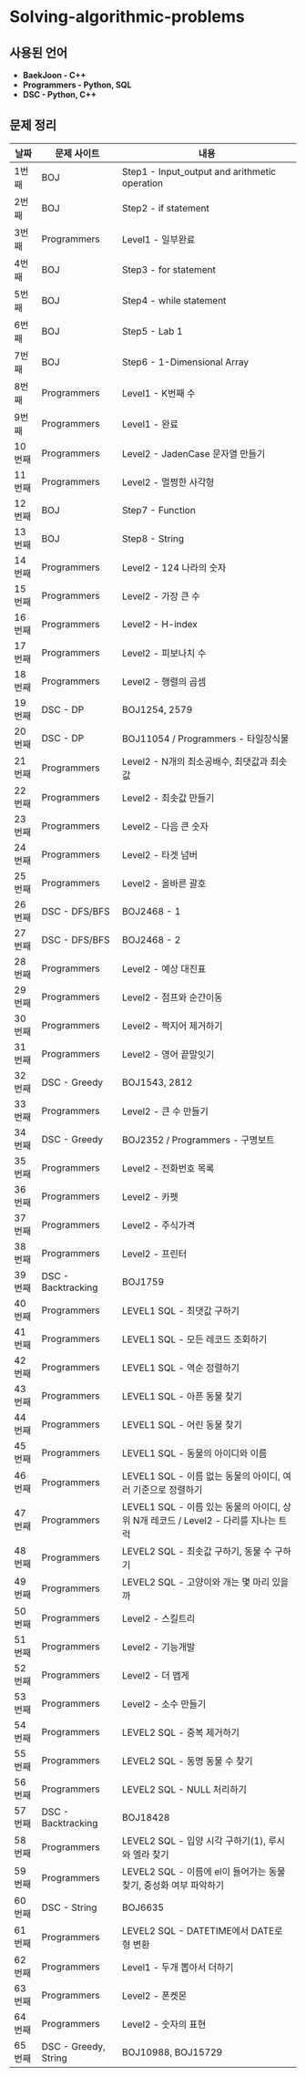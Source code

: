 # Solving-algorithmic-problems

## 사용된 언어
- **BaekJoon - C++**
- **Programmers - Python, SQL**
- **DSC - Python, C++**

## 문제 정리

|날짜|문제 사이트|내용|
|---|---|---|
|1번째|BOJ|Step1 - Input_output and arithmetic operation|
|2번째|BOJ|Step2 - if statement|
|3번째|Programmers|Level1 - 일부완료|
|4번째|BOJ|Step3 - for statement|
|5번째|BOJ|Step4 - while statement|
|6번째|BOJ|Step5 - Lab 1|
|7번째|BOJ|Step6 - 1-Dimensional Array|
|8번째|Programmers|Level1 - K번째 수|
|9번째|Programmers|Level1 - 완료|
|10번째|Programmers|Level2 - JadenCase 문자열 만들기|
|11번째|Programmers|Level2 - 멀쩡한 사각형|
|12번째|BOJ|Step7 - Function|
|13번째|BOJ|Step8 - String|
|14번째|Programmers|Level2 - 124 나라의 숫자|
|15번째|Programmers|Level2 - 가장 큰 수|
|16번째|Programmers|Level2 - H-index|
|17번째|Programmers|Level2 - 피보나치 수|
|18번째|Programmers|Level2 - 행렬의 곱셈|
|19번째|DSC - DP|BOJ1254, 2579|
|20번째|DSC - DP|BOJ11054 / Programmers - 타일장식물|
|21번째|Programmers|Level2 - N개의 최소공배수, 최댓값과 최솟값|
|22번째|Programmers|Level2 - 최솟값 만들기|
|23번째|Programmers|Level2 - 다음 큰 숫자|
|24번째|Programmers|Level2 - 타겟 넘버|
|25번째|Programmers|Level2 - 올바른 괄호|
|26번째|DSC - DFS/BFS|BOJ2468 - 1|
|27번째|DSC - DFS/BFS|BOJ2468 - 2|
|28번째|Programmers|Level2 - 예상 대진표|
|29번째|Programmers|Level2 - 점프와 순간이동|
|30번째|Programmers|Level2 - 짝지어 제거하기|
|31번째|Programmers|Level2 - 영어 끝말잇기|
|32번째|DSC - Greedy|BOJ1543, 2812|
|33번째|Programmers|Level2 - 큰 수 만들기|
|34번째|DSC - Greedy|BOJ2352 / Programmers - 구명보트|
|35번째|Programmers|Level2 - 전화번호 목록|
|36번째|Programmers|Level2 - 카펫|
|37번째|Programmers|Level2 - 주식가격|
|38번째|Programmers|Level2 - 프린터|
|39번째|DSC - Backtracking|BOJ1759|
|40번째|Programmers|LEVEL1 SQL - 최댓값 구하기|
|41번째|Programmers|LEVEL1 SQL - 모든 레코드 조회하기|
|42번째|Programmers|LEVEL1 SQL - 역순 정렬하기|
|43번째|Programmers|LEVEL1 SQL - 아픈 동물 찾기|
|44번째|Programmers|LEVEL1 SQL - 어린 동물 찾기|
|45번째|Programmers|LEVEL1 SQL - 동물의 아이디와 이름|
|46번째|Programmers|LEVEL1 SQL - 이름 없는 동물의 아이디, 여러 기준으로 정렬하기|
|47번째|Programmers|LEVEL1 SQL - 이름 있는 동물의 아이디, 상위 N개 레코드 / Level2 - 다리를 지나는 트럭|
|48번째|Programmers|LEVEL2 SQL - 최솟값 구하기, 동물 수 구하기|
|49번째|Programmers|LEVEL2 SQL - 고양이와 개는 몇 마리 있을까|
|50번째|Programmers|Level2 - 스킬트리|
|51번째|Programmers|Level2 - 기능개발|
|52번째|Programmers|Level2 - 더 맵게|
|53번째|Programmers|Level2 - 소수 만들기|
|54번째|Programmers|LEVEL2 SQL - 중복 제거하기|
|55번째|Programmers|LEVEL2 SQL - 동명 동물 수 찾기|
|56번째|Programmers|LEVEL2 SQL - NULL 처리하기|
|57번째|DSC - Backtracking|BOJ18428|
|58번째|Programmers|LEVEL2 SQL - 입양 시각 구하기(1), 루시와 엘라 찾기|
|59번째|Programmers|LEVEL2 SQL - 이름에 el이 들어가는 동물 찾기, 중성화 여부 파악하기|
|60번째|DSC - String|BOJ6635|
|61번째|Programmers|LEVEL2 SQL - DATETIME에서 DATE로 형 변환|
|62번째|Programmers|Level1 - 두개 뽑아서 더하기|
|63번째|Programmers|Level2 - 폰켓몬|
|64번째|Programmers|Level2 - 숫자의 표현|
|65번째|DSC - Greedy, String|BOJ10988, BOJ15729|

